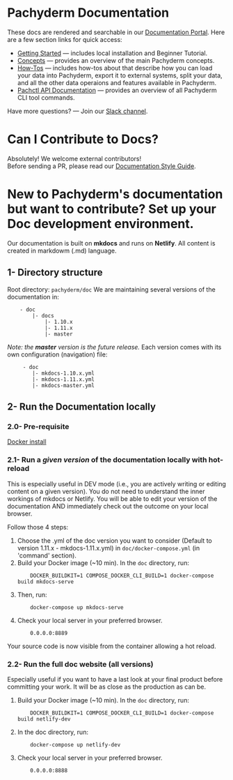 # Pachyderm Documentation

These docs are rendered and searchable in our [Documentation Portal](https://docs.pachyderm.com). Here are a few section links for quick access:

- [Getting Started](https://docs.pachyderm.com/latest/getting_started/) — includes local installation and Beginner Tutorial.
- [Concepts](https://docs.pachyderm.com/latest/concepts/) — provides an overview of the main Pachyderm concepts.
- [How-Tos](https://docs.pachyderm.com/latest/how-tos/) — includes how-tos about that describe how you can load your data into Pachyderm, export it to external systems, split your data, and all the other data operaions and features available in Pachyderm. 
- [Pachctl API Documentation](https://deploy-preview-4312--pachyderm-docs.netlify.com/latest/reference/pachctl/pachctl/) — provides an overview of all Pachyderm CLI tool commands.

Have more questions? — Join our [Slack channel](http://slack.pachyderm.io/).

# Can I Contribute to Docs?

Absolutely! We welcome external contributors!  
Before sending a PR, please read our [Documentation Style Guide](https://docs.pachyderm.com/latest/contributing/docs-style-guide/).


# New to Pachyderm's documentation but want to contribute? Set up your Doc development environment.

Our documentation is built on **mkdocs** and runs on **Netlify**. All content is created in markdowm (.md) language.

## 1- Directory structure
Root directory: ```pachyderm/doc```
We are maintaining several versions of the documentation in:
```shell
    - doc
        |- docs
            |- 1.10.x
            |- 1.11.x
            |- master
```
*Note: the **master** version is the future release.*
Each version comes with its own configuration (navigation) file:

```shell
     - doc
        |- mkdocs-1.10.x.yml
        |- mkdocs-1.11.x.yml
        |- mkdocs-master.yml
```

## 2- Run the Documentation locally
### 2.0- Pre-requisite
[Docker install](https://docs.docker.com/get-docker/)
### 2.1- Run a *given version* of the documentation locally with hot-reload
This is especially useful in DEV mode (i.e., you are actively writing or editing content on a given version). 
You do not need to understand the inner workings of mkdocs or Netlify. 
You will be able to edit your version of the documentation AND immediately check out the outcome on your local browser. 

Follow those 4 steps:

1. Choose the .yml of the doc version you want to consider (Default to version 1.11.x - mkdocs-1.11.x.yml) in `doc/docker-compose.yml` (in 'command' section).
2. Build your Docker image (~10 min). In the `doc` directory, run:
    ```
        DOCKER_BUILDKIT=1 COMPOSE_DOCKER_CLI_BUILD=1 docker-compose build mkdocs-serve
    ```
3. Then, run: 
    ```shell
        docker-compose up mkdocs-serve
    ```
4. Check your local server in your preferred browser.
    ```shell
        0.0.0.0:8889
    ```
Your source code is now visible from the container allowing a hot reload.

### 2.2- Run the full doc website (all versions)
Especially useful if you want to have a last look at your final product before committing your work. It will be as close as the production as can be.
1. Build your Docker image (~10 min). In the `doc` directory, run:
    ```shell
        DOCKER_BUILDKIT=1 COMPOSE_DOCKER_CLI_BUILD=1 docker-compose build netlify-dev
    ```
2. In the doc directory, run: 
    ```shell
        docker-compose up netlify-dev
    ```
3. Check your local server in your preferred browser.
    ```shell
        0.0.0.0:8888
    ```